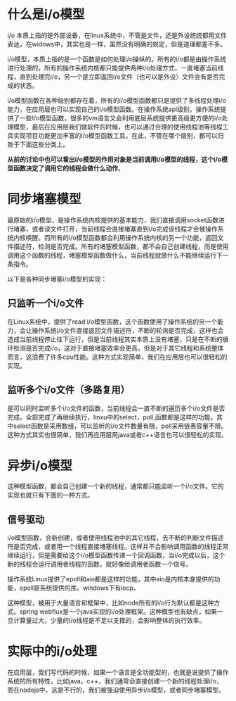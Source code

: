 # 什么是i/o模型

i/o  本质上指的是外部设备，在linux系统中，不管是文件，还是外设统统都用文件表达，在widows中，其实也是一样，虽然没有明确的规定，但是道理都差不多。

i/o模型，本质上指的是一个函数是如何处理i/o操纵的。所有的i/o都是由操作系统进行处理的，所有的操作系统内核都只能提供两种i/o处理方式，一直堵塞当前线程，直到处理完i/o，另一个是立即返回i/o文件（也可以是外设）文件会有是否完成的状态。

i/o模型函数在各种级别都存在着，所有的i/o模型函数都只是提供了多线程处理i/o能力，在应用层也可以实现自己的i/o模型函数。在操作系统api级别，操作系统提供了一些I/o模型函数，很多的vm语言又会利用底层系统提供更高级更方便的i/o处理模型，最后在应用层我们做软件的时候，也可以通过合理的使用线程池等线程工具实现项目功能更加丰富的i/o模型函数工具。在此，不管在哪个级别，都可以归咎于下面这些分类上。

**从前的讨论中也可以看出i/o模型的作用对象是当前调用i/o模型的线程，这个i/o模型函数决定了调用它的线程会做什么动作**。

# 同步堵塞模型

最原始的i/o模型，是操作系统内核提供的基本能力，我们直接调用socket函数进行堵塞，或者读文件打开，当前线程会直接堵塞直到i/o完成该线程才会被操作系统内核唤醒。而所有的i/o模型函数都会利用操作系统内核的另一个功能，返回文件描述符，检测是否完成。所有的堵塞模型函数，都不会自己创建线程，而是使用调用这个函数的线程，堵塞模型函数做什么，当前线程就做什么不能继续运行下一条指令。

以下是各种同步堵塞i/o模型的实现：

## 只监听一个i/o文件

在Linux系统中，提供了read i/o模型函数，这个函数使用了操作系统的另一个能力，会让操作系统i/o文件直接返回文件描述符，不断的轮询是否完成，这样也会造成当前线程停止往下运行，但是当前线程其实本质上没有堵塞，只是在不断的循环检测是否完成i/o，这对于直接堵塞效率会更高，但是对于其它线程和系统整体而言，这浪费了许多cpu性能。这种方式实现简单，我们在应用层也可以很轻松的实现。

## 监听多个i/o文件（多路复用）

是可以同时监听多个i/o文件的函数，当前线程会一直不断的遍历多个i/o文件是否完成。全部完成了再继续执行，linxu中的select，poll,函数都是这样的功能，其中select函数是采用数组，可以监听的i/o文件数量有限，poll采用链表容量不限。这种方式其实也很简单，我们再应用层用java或者c++语言也可以很轻松的实现。

# 异步i/o模型

这种模型函数，都会自己创建一个新的线程，通常都只能监听一个i/o文件。它的实现也就只有下面的一种方式。

## 信号驱动

i/o模型函数，会新创建，或者使用线程池中的其它线程，去不断的判断文件描述符是否完成，或者用一个线程直接堵塞线程。这样并不会影响调用函数的线程正常继续运行，但是需要给这个i/o模型函数传递一个回调函数，当i/o完成以后，这个新的线程会运行调用者线程的函数。就好像给调用者函数一个信号。

操作系统Linux提供了epoll和aio都是这样的功能，其中aio是内核本身提供的功能，epoll是系统提供的库。windows下有iocp。

这种模型，被用于大量语言和框架中，比如node所有的i/o行为默认都是这种方式。spring webflux是一个java实现的i/o处理框架。这种模型也有缺点，如果一旦计算量过大，少量的i/o线程是不足以支撑的，会影响整体的执行效率。



# 实际中的i/o处理

在应用层，我们写代码的时候，如果一个语言是全功能型的，也就是说提供了操作系统的所有特性，比如java，c++，我们通常会直接创建一个新的线程处理i/o，而在nodejs中，这是不行的，我们被强迫使用异步i/o模型，或者同步堵塞模型。